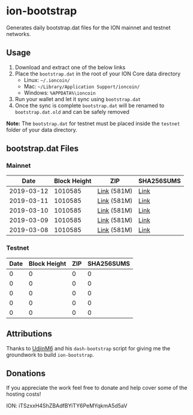 # ion-bootstrap

Generates daily bootstrap.dat files for the ION mainnet and testnet networks.

## Usage

1. Download and extract one of the below links
2. Place the `bootstrap.dat` in the root of your ION Core data directory
    - Linux: `~/.ioncoin/`
    - Mac: `~/Library/Application Support/ioncoin/`
    - Windows: `%APPDATA%\ioncoin`
3. Run your wallet and let it sync using `bootstrap.dat`
4. Once the sync is complete `bootstrap.dat` will be renamed to `bootstrap.dat.old` and can be safely removed

**Note:** The `bootstrap.dat` for testnet must be placed inside the `testnet` folder of your data directory.

## bootstrap.dat Files

### Mainnet

|    Date    | Block Height | ZIP | SHA256SUMS |
| ---------- | ------------ | --- | ---------- |
| 2019-03-12 | 1010585 | [Link](https://s3-ap-southeast-2.amazonaws.com/ion-bootstrap/mainnet/2019-03-12/bootstrap.dat.zip) (581M) | [Link](https://s3-ap-southeast-2.amazonaws.com/ion-bootstrap/mainnet/2019-03-12/SHA256SUMS) |
| 2019-03-11 | 1010585 | [Link](https://s3-ap-southeast-2.amazonaws.com/ion-bootstrap/mainnet/2019-03-11/bootstrap.dat.zip) (581M) | [Link](https://s3-ap-southeast-2.amazonaws.com/ion-bootstrap/mainnet/2019-03-11/SHA256SUMS) |
| 2019-03-10 | 1010585 | [Link](https://s3-ap-southeast-2.amazonaws.com/ion-bootstrap/mainnet/2019-03-10/bootstrap.dat.zip) (581M) | [Link](https://s3-ap-southeast-2.amazonaws.com/ion-bootstrap/mainnet/2019-03-10/SHA256SUMS) |
| 2019-03-09 | 1010585 | [Link](https://s3-ap-southeast-2.amazonaws.com/ion-bootstrap/mainnet/2019-03-09/bootstrap.dat.zip) (581M) | [Link](https://s3-ap-southeast-2.amazonaws.com/ion-bootstrap/mainnet/2019-03-09/SHA256SUMS) |
| 2019-03-08 | 1010585 | [Link](https://s3-ap-southeast-2.amazonaws.com/ion-bootstrap/mainnet/2019-03-08/bootstrap.dat.zip) (581M) | [Link](https://s3-ap-southeast-2.amazonaws.com/ion-bootstrap/mainnet/2019-03-08/SHA256SUMS) |

### Testnet

|    Date    | Block Height | ZIP | SHA256SUMS |
| ---------- | ------------ | --- | ---------- |
| 0 | 0 | 0 | 0 |
| 0 | 0 | 0 | 0 |
| 0 | 0 | 0 | 0 |
| 0 | 0 | 0 | 0 |
| 0 | 0 | 0 | 0 |

## Attributions

Thanks to [UdjinM6](https://github.com/UdjinM6) and his `dash-bootstrap` script
for giving me the groundwork to build `ion-bootstrap`.

## Donations

If you appreciate the work feel free to donate and help cover some of the
hosting costs!

ION: iTSzxxH4ShZBAdfBYiTY6PeMYqkmA5d5aV

